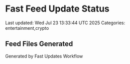 # Fast Feed Update Status
Last updated: Wed Jul 23 13:33:44 UTC 2025
Categories: entertainment,crypto

## Feed Files Generated

Generated by Fast Updates Workflow
